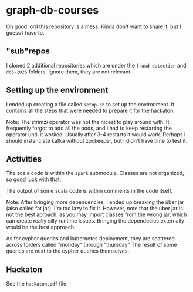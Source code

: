 # graph-db-courses

Oh good lord this repository is a mess. Kinda don't want to share it, but I guess I have to.

## "sub"repos
I cloned 2 additional repositories which are under the `fraud-detection` and `do5-2025` folders.
Ignore them, they are not relevant.

## Setting up the environment
I ended up creating a file called `setup.sh` to set up the environment. 
It contains all the steps that were needed to prepare it for the hackaton.

Note: The strimzi operator was not the nicest to play around with.
It frequently forgot to add all the pods, and I had to keep restarting the operator until it worked. Usually after 3-4 restarts it would work. Perhaps I should instanciate kafka without zookeeper, but I didn't have time to test it.

## Activities

The scala code is within the `spark` submodule. Classes are not organized, so good luck with that.

The output of some scala code is within comments in the code itself.

Note: After bringing more dependencies, I ended up breaking the über jar (also called fat jar). I'm too lazy to fix it. However, note that the über jar is not the best aproach, as you may import classes from the wrong jar, which can create really silly runtime issues. Bringing the dependecies externally would be the best approach.


As for cypher queries and kubernetes deployment, they are scattered across folders called "monday" through "thursday"
The result of some queries are next to the cypher queries themselves.




## Hackaton
See the `hackaton.pdf` file.

